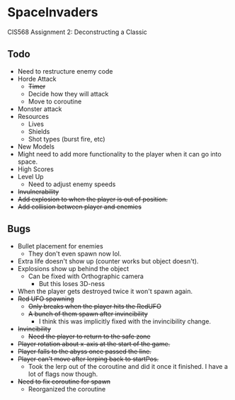 # SpaceInvaders
CIS568 Assignment 2: Deconstructing a Classic

## Todo
- Need to restructure enemy code
- Horde Attack 
    - ~~Timer~~
    - Decide how they will attack
    - Move to coroutine
- Monster attack
- Resources
    - Lives
    - Shields
    - Shot types (burst fire, etc)
- New Models
- Might need to add more functionality to the player when it can go into space.
- High Scores
- Level Up
    - Need to adjust enemy speeds
- ~~Invulnerability~~
- ~~Add explosion to when the player is out of position.~~
- ~~Add collision between player and enemies~~

## Bugs
- Bullet placement for enemies
    - They don't even spawn now lol.
- Extra life doesn't show up (counter works but object doesn't).
- Explosions show up behind the object
    - Can be fixed with Orthographic camera
        - But this loses 3D-ness
- When the player gets destroyed twice it won't spawn again.
- ~~Red UFO spawning~~
    - ~~Only breaks when the player hits the RedUFO~~
    - ~~A bunch of them spawn after invincibility~~
        - I think this was implicitly fixed with the invincibility change.
- ~~Invincibility~~
    - ~~Need the player to return to the safe zone~~
- ~~Player rotation about x-axis at the start of the game.~~
- ~~Player falls to the abyss once passed the line.~~
- ~~Player can't move after lerping back to startPos.~~ 
    - Took the lerp out of the coroutine and did it once it finished. I have a lot of flags now though.
- ~~Need to fix coroutine for spawn~~ 
    - Reorganized the coroutine


